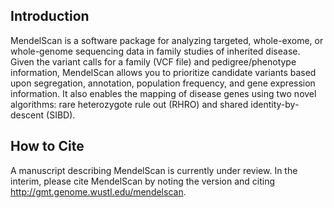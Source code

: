 ## Introduction ##

MendelScan is a software package for analyzing targeted, whole-exome, or whole-genome sequencing data in family studies of inherited disease. Given the variant calls for a family (VCF file) and pedigree/phenotype information, MendelScan allows you to prioritize candidate variants based upon segregation, annotation, population frequency, and gene expression information. It also enables the mapping of disease genes using two novel algorithms: rare heterozygote rule out (RHRO) and shared identity-by-descent (SIBD).

## How to Cite ##

A manuscript describing MendelScan is currently under review. In the interim, please cite MendelScan by noting the version and citing http://gmt.genome.wustl.edu/mendelscan.

[joinx]: http://gmt.genome.wustl.edu/joinx
[PED]: http://pngu.mgh.harvard.edu/~purcell/plink/data.shtml#ped
